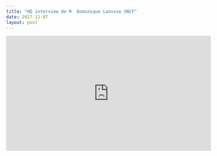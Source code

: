```yaml
---
title: "HQ interview de M  Dominique Laousse SNCF"
date: 2017-11-07
layout: post
---
```


<iframe width="560" height="315" src="https://www.youtube.com/embed/_PR0lUnYOfE" frameborder="0" allowfullscreen></iframe>